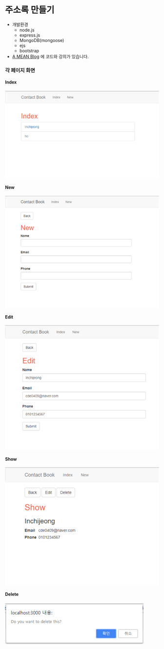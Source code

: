 주소록 만들기
===

* 개발환경
  * node.js
  * express.js
  * MongoDB(mongoose)
  * ejs
  * bootstrap
* [A MEAN Blog](https://www.a-mean-blog.com/ko/blog/Node-JS-%EC%B2%AB%EA%B1%B8%EC%9D%8C/%EC%A3%BC%EC%86%8C%EB%A1%9D-%EB%A7%8C%EB%93%A4%EA%B8%B0 "A MEAN Blog")
 에 코드와 강의가 있습니다.

### 각 페이지 화면  

#### Index
![index.PNG](./screenshots/index.PNG)

#### New
![new.PNG](./screenshots/new.PNG)

#### Edit
![edit.PNG](./screenshots/edit.PNG)

#### Show
![show.PNG](./screenshots/show.PNG)

#### Delete
![delete.PNG](./screenshots/delete.PNG)
